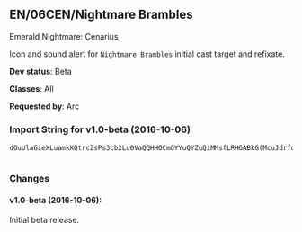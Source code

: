 ## EN/06CEN/Nightmare Brambles

Emerald Nightmare: Cenarius

Icon and sound alert for `Nightmare Brambles` initial cast target
and refixate.

**Dev status**: Beta

**Classes**: All

**Requested by**: Arc

### Import String for v1.0-beta (2016-10-06)

    dOuUlaGieXLuamkKQtrcZsPs3cb2Lu0VaQQHHOCmGYYuQYZuQiMMsfLRHGABkG(McuJdrfoNsfvZdOsDpfY(uaYbjrleb5HkPMOuWfvk2iIk9rGQyKav0jrKwjj9sGkzMsHUjIQStLKFcrzOkilvPcpf0urYvvq9vGQ0BrurZvH6Uka1EL8xeAWQomklwPQEmGjdPltzZkXNbYOHiNMkRwPI0RHOA2k62sPDd1VPQHJuwoQEoPMoX1LQTdbFxbY4HqNxP06ruvZhOc7xCbwrvq0IQGmaX5X6IQGoStkQcc01IVTGeqabeqq(MvGpzdC9MvG)khiKKwg3YjeN1U)005eqabeqquNEa2mxz(OCwNZiAyeIAuNEa2mhGPfOVJrZhLtcPyX4lmaB8yLOOidRhpg8AmKRSZz6XJjpd1Xgpg67yu94X7WVVxi00rRPheisI60dWM5CBXHitmOVJrZhLtcPyX4lmaB8yLOOidRhpg8AmKRSZz6XJhYpiJRSZzAYZqDSXJH(ogvpEmYzai5WGA6bbIKOg1PhGnZbMmTETF6568r5Gmb00VpBsNKDOK0giUUrLqiX1iRrKTdijkI60dWM5IHOe1PhGnZ1cJluUwlFuozrD6byZCaMwuonUyO7MZTfhImXuonUyOrnQlDmG484CLnhEfPueHdTPXgxResreo861B20WMgOtC3CI7MtC3CI7MRPzZjPnOiQ5555ULCnnBojTH8rJY3dmY2BNtwUGKHJAEEEEEEE(0dWM598r5KSVxRbtyCqMqsuZZZZZZZZNEa2mhZAT8r5IxlChge9HXozfR1O3vOiQ55555555tpaBMtC3CGjtRZhLpm2jRNmTMExruZZZZZZZZfdrjFuoWKP15mmA(IN3Ye6Kaoaga9aObhCs2nhyY061(PNRjNatMwpGBc4NEou47MJzTMICpphZATOMNNNNNNNRfgxOCTw(OCWJjuUwJUIOMNNNNNNNdW0IYPXfdnFu(cBQTOMNNNNNNNZTfhImXuonUyO5JYxytTf1888CdJgvdJg1Oo9aSz(shdiopoN2KTf67yu6Afrnppp3TKlBPz01kYhnkNeCVDFJtsUGKHZhAY2c9Dmk4YjK2aDTICBQT8HMSTqFhJsUUPrxRi3WOr1WOrnQlDmG484CLnx4SwJI7abY40ve18888PhGnZL8r5GhtOCTgDf5eKRfgxOCTwuZZZZDl5so4ohSMdMW5csgoQ55555555ULCSxYbyAr504IHMliz4OMNNNNNNNNNNNtBY2c9DmkDaMwG(ogvruZZZZZZZZZZZZbyAr504IHMpkx4DlQ55555555ggnQ55555555Ct6CCUW7wuZZZZTP2Cl50L8bu(EKLZWO5so4oFpWAoycRixqYWrnppppppp3TKJ9so3wCiYet504IHMliz4OMNNNNNNNNNNNtBY2c9DmkDUT4qKjg03XOkIAEEEEEEEEEEEo3wCiYet504IHMpkx4DlQ55555555ggnQ55555555IHOKpkNKDyloezIrsuZZZZZZZZ5M054CH3TOMNNNBy0OAy0Og1LogqCECUYMIHOqxruZZZZ5M054CXquIQHrliQNiqxl(2IqLusbzaIdbJI7abY4KNh1QveagzfKHI6eNhZMefUdeiJRlQAfyfvbfUdeiJxufeajda5fStdLjwbb6AX3wWLogqCEmDf5Ct6CCoRZzenmcnx4SwJI7abY40vKBy0cc01IVLOSLMvqTWKUUGgcgwki40ytbPcQ77BiyyziUT4qSGWH20yJfu333qWWcSVS4qSGexResresPChufu2sZkiqxl(2c2XgcgwkiRl(c2XoPG0MSTgVGDTrSJDsrOskyhlChiqgVOkiqxl(2cU0XaIZJPRiNBsNJZfE3YnmAjLusbzyxltCECrvWfh2PrQOkinUPnPGG4(bvqzlnRG04M2KskOwyCPOkinUPnPGG4(bvqzlnRG04M2KskPGaDT4BPmeLcU0XaIZJPRiNBsNJZzDoJOHrOPyik0vKBy0cIAAGcQKdKJaynjJG9nHLVhzGnqcaJmciBGfe1P3PDmG4qWkidVTGOonTjBlPaECbbBNq4btoaJWfe1PPnzBHcda56coaafCXJLcsUCggW70idBfCXJfYDYaPlif4K01GlKnmvJKUAtbx8yb6iFRwb2alisMdessTIWKvqhAb3Sc8jBGR3Sc8x5aHK0Y4woH4S29NMUGoStic4BPnnXqRvGvWPNHwufe1TS4a6tzBrvW2(uCfvjLuqdd47yX4o0ccg5yWdUGlmaX5XfvbB7tXvuLusbPHanHnnSuufSTpfxrvsjfKZaSIQGT9P4kQskPGC)0kQc22NIROkPKcQDKVvufu7WGMwbLbzyzBjfuytdlfvbB7tXvuLusb7AJOHb8DSyChArOc21grTJ8TIqLuqCVLI7abY46A1EfKBGCEm1wAwbDaECb1cda561ESWC4wdlfezdtbjTHnfulmaKRhY7WsbPq2qfu4oqGmErvqGUw8TfCPJbeNht3qWWYU5nB2uro3KohNZ6CgrdJqZHxrkfr4qBASX1kHueHdVE9MnnSPb6nB2urUHrliqxl(wIi5qTcc01IVTGaDT4BjkBPzf0qWWsbnemSOl4WRiLIiCOnn24ALqkIWHxVEZMg20qbLT0Scc01IVTKc2Xc3bcKXlQcc01IVTGlDmG48y6kY5M054CH3TCdJwsbhKdvqQwryYkPGTfeTG6cUxZ9AcwtcxqeQvGTZ2dSsQc
     

### Changes

#### v1.0-beta (2016-10-06):

Initial beta release.

